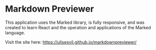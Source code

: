 # Markdown Previewer

This application uses the Marked library, is fully responsive, and was created to learn React and the operation and applications of the Marked language.

Visit the site here: https://ulisesvil.github.io/markdownpreviewer/